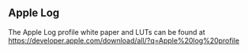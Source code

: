 ## Apple Log

The Apple Log profile white paper and LUTs can be found at https://developer.apple.com/download/all/?q=Apple%20log%20profile

